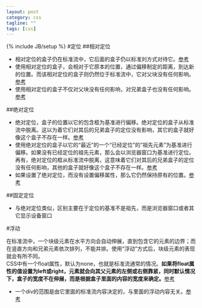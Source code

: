 ```yaml
---
layout: post
category: css
tagline: ""
tags: [css]
---
```

{% include JB/setup %}
#定位
##相对定位
* 相对定位的盒子仍在标准流中，它后面的盒子仍以标准刘方式对待它。[参考][定位参考1]
* 使用相对定位的盒子，会相对于它原本的位置，通过偏移制定的距离，到达新的位置。而该相对定位的盒子则仍然位于标准流中，它对父块没有任何影响。[参考][定位参考1]
* 使用相对定位的盒子不仅对父块没有任何影响，对兄弟盒子也没有任何影响。[参考][定位参考1]

##绝对定位
* 绝对定位，盒子的位置以它的包含框为基准进行偏移。绝对定位的盒子从标准流中脱离。这以为着它们对其后的兄弟盒子的定位没有影响，其它的盒子就好像这个盒子不存在一样。[参考][定位参考1]
* 使用绝对定位的盒子以它的“最近”的一个“已经定位”的“祖先元素”为基准进行偏移。如果没有已经定位的祖先元素，那么会以浏览器窗口为基准进行定位。再有，绝对定位的框从标准流中脱离，这意味着它们对其后的兄弟盒子的定位没有任何影响，其他的盒子就好像这个盒子不存在一样。[参考][定位参考1]
* 如果设置了绝对定位，而没有设置偏移属性，那么它仍然保持原有的位置。[参考][定位参考1]

##固定定位
* 与绝对定位类似，区别主要在于定位的基准不是祖先，而是浏览器窗口或者其它显示设备窗口

#浮动

在标准流中，一个块级元素在水平方向会自动伸展，直到包含它的元素的边界；而在竖直方向和兄弟元素依次排列，不能并排。使用“浮动”方式后，块级元素的表现就会有所不同。  
CSS中有一个float属性，默认为none，也就是标准流通常的情况。**如果将float属性的值设置为left或right，元素就会向其父元素的左侧或右侧靠紧，同时默认情况下，盒子的宽度不在伸展，而是根据盒子里面的内容的宽度来确定。**[参考][浮动参考]

* 一个div的范围是由它里面的标准流内容决定的，与里面的浮动内容无关。[参考][浮动参考]

[浮动参考]: http://www.cnblogs.com/stephen-liu74/p/3325185.html
[定位参考1]: http://www.cnblogs.com/stephen-liu74/p/3333704.html
